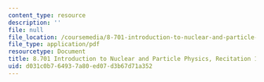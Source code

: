```yaml
---
content_type: resource
description: ''
file: null
file_location: /coursemedia/8-701-introduction-to-nuclear-and-particle-physics-fall-2020/d031c0b764937a80ed07d3b67d71a352_MIT8_701f20_rec14.pdf
file_type: application/pdf
resourcetype: Document
title: 8.701 Introduction to Nuclear and Particle Physics, Recitation 14
uid: d031c0b7-6493-7a80-ed07-d3b67d71a352
---
```

